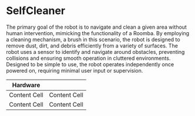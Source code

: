# SelfCleaner
The primary goal of the robot is to navigate and clean a given area without human intervention, mimicking the functionality of a Roomba. By employing a cleaning mechanism, a brush in this scenario, the robot is designed to remove dust, dirt, and debris efficiently from a variety of surfaces. The robot uses a sensor to identify and navigate around obstacles, preventing collisions and ensuring smooth operation in cluttered environments. Designed to be simple to use, the robot operates independently once powered on, requiring minimal user input or supervision.

| Hardware  |  |
| ------------- | ------------- |
| Content Cell  | Content Cell  |
| Content Cell  | Content Cell  |
